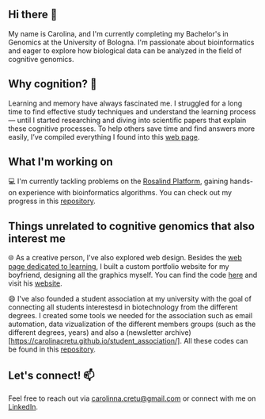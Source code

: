 ## Hi there 👋

My name is Carolina, and I'm currently completing my Bachelor's in Genomics at the University of Bologna. I'm passionate about bioinformatics and eager to explore how biological data can be analyzed in the field of cognitive genomics.

## Why cognition? 🧠

Learning and memory have always fascinated me. I struggled for a long time to find effective study techniques and understand the learning process— until I started researching and diving into scientific papers that explain these cognitive processes. To help others save time and find answers more easily, I’ve compiled everything I found into this [web page](). 

## What I'm working on

💻 I'm currently tackling problems on the [Rosalind Platform](https://rosalind.info/about/), gaining hands-on experience with bioinformatics algorithms. You can check out my progress in this [repository](https://github.com/CarolinaCretu/rosalind_solutions).

## Things unrelated to cognitive genomics that also interest me 
🌐 As a creative person, I've also explored web design. Besides the [web page dedicated to learning](), I built a custom portfolio website for my boyfriend, designing all the graphics myself. You can find the code [here](https://github.com/CarolinaCretu/Website---Nicolo-Bramante) and visit his [website](https://nicolobramante.com/).

😄 I've also founded a student association at my university with the goal of connecting all students interestesd in biotechnology from the different degrees. I created some tools we needed for the association such as email automation, data vizualization of the different members groups (such as the different degrees, years) and also a (newsletter archive)[https://carolinacretu.github.io/student_association/]. All these codes can be found in this [repository](https://github.com/CarolinaCretu/student_association_tools).

## Let's connect! 📫

 Feel free to reach out via carolinna.cretu@gmail.com or connect with me on [LinkedIn](https://www.linkedin.com/in/carolina-cretu-1552942a2/).

